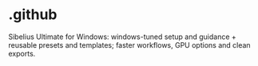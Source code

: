 # .github
Sibelius Ultimate for Windows: windows-tuned setup and guidance + reusable presets and templates; faster workflows, GPU options and clean exports.
